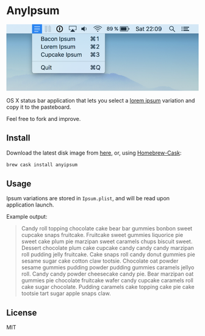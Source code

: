 # AnyIpsum

![Screenshot of AnyIpsum in action](screenshot.png)

OS X status bar application that lets you select a
[lorem ipsum](https://en.wikipedia.org/wiki/Lorem_ipsum) variation and copy it
to the pasteboard.

Feel free to fork and improve.

## Install

Download the latest disk image from
[here](https://github.com/jlowgren/AnyIpsum/releases/latest),
or, using [Homebrew-Cask](https://github.com/caskroom/homebrew-cask):


```sh
brew cask install anyipsum
```

## Usage

Ipsum variations are stored in `Ipsum.plist`, and will be read upon application
launch.

Example output:

> Candy roll topping chocolate cake bear bar gummies bonbon sweet cupcake snaps
fruitcake. Fruitcake sweet gummies liquorice pie sweet cake plum pie marzipan
sweet caramels chups biscuit sweet. Dessert chocolate plum cake cupcake candy
candy candy marzipan roll pudding jelly fruitcake. Cake snaps roll candy donut
gummies pie sesame sugar cake cotton claw tootsie. Chocolate oat powder sesame
gummies pudding powder pudding gummies caramels jellyo roll. Candy candy powder
cheesecake candy pie. Bear marzipan oat gummies pie chocolate fruitcake wafer
candy cupcake caramels roll cake sugar chocolate. Pudding caramels cake topping
cake pie cake tootsie tart sugar apple snaps claw.

## License

MIT

